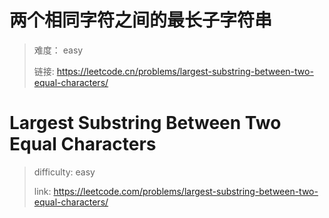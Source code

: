 # 两个相同字符之间的最长子字符串

> 难度： easy
>
> 链接: https://leetcode.cn/problems/largest-substring-between-two-equal-characters/

# Largest Substring Between Two Equal Characters

> difficulty: easy
>
> link: https://leetcode.com/problems/largest-substring-between-two-equal-characters/

